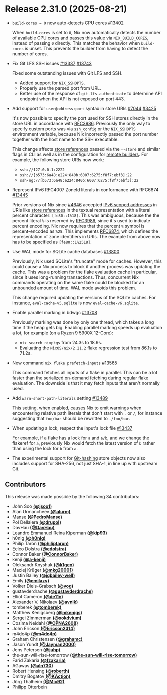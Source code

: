 # Release 2.31.0 (2025-08-21)

- `build-cores = 0` now auto-detects CPU cores [#13402](https://github.com/NixOS/nix/pull/13402)

  When `build-cores` is set to `0`, Nix now automatically detects the number of available CPU cores and passes this value via `NIX_BUILD_CORES`, instead of passing `0` directly. This matches the behavior when `build-cores` is unset. This prevents the builder from having to detect the number of cores.

- Fix Git LFS SSH issues [#13337](https://github.com/NixOS/nix/issues/13337) [#13743](https://github.com/NixOS/nix/pull/13743)

  Fixed some outstanding issues with Git LFS and SSH.

  * Added support for `NIX_SSHOPTS`.
  * Properly use the parsed port from URL.
  * Better use of the response of `git-lfs-authenticate` to determine API endpoint when the API is not exposed on port 443.

- Add support for `user@address:port` syntax in store URIs [#7044](https://github.com/NixOS/nix/issues/7044) [#3425](https://github.com/NixOS/nix/pull/3425)

  It's now possible to specify the port used for SSH stores directly in the store URL in accordance with [RFC3986](https://datatracker.ietf.org/doc/html/rfc3986). Previously the only way to specify custom ports was via `ssh_config` or the `NIX_SSHOPTS` environment variable, because Nix incorrectly passed the port number together with the host name to the SSH executable.

  This change affects [store references](@docroot@/store/types/index.md#store-url-format) passed via the `--store` and similar flags in CLI as well as in the configuration for [remote builders](@docroot@/command-ref/conf-file.md#conf-builders). For example, the following store URIs now work:

  - `ssh://127.0.0.1:2222`
  - `ssh://[b573:6a48:e224:840b:6007:6275:f8f7:ebf3]:22`
  - `ssh-ng://[b573:6a48:e224:840b:6007:6275:f8f7:ebf3]:22`

- Represent IPv6 RFC4007 ZoneId literals in conformance with RFC6874 [#13445](https://github.com/NixOS/nix/pull/13445)

  Prior versions of Nix since [#4646](https://github.com/NixOS/nix/pull/4646) accepted [IPv6 scoped addresses](https://datatracker.ietf.org/doc/html/rfc4007) in URIs like [store references](@docroot@/store/types/index.md#store-url-format) in the textual representation with a literal percent character: `[fe80::1%18]`. This was ambiguous, because the the percent literal `%` is reserved by [RFC3986](https://datatracker.ietf.org/doc/html/rfc3986), since it's used to indicate percent encoding. Nix now requires that the percent `%` symbol is percent-encoded as `%25`. This implements [RFC6874](https://datatracker.ietf.org/doc/html/rfc6874), which defines the representation of zone identifiers in URIs. The example from above now has to be specified as `[fe80::1%2518]`.

- Use WAL mode for SQLite cache databases [#13800](https://github.com/NixOS/nix/pull/13800)

  Previously, Nix used SQLite's "truncate" mode for caches. However, this could cause a Nix process to block if another process was updating the cache. This was a problem for the flake evaluation cache in particular, since it uses long-running transactions. Thus, concurrent Nix commands operating on the same flake could be blocked for an unbounded amount of time. WAL mode avoids this problem.

  This change required updating the versions of the SQLite caches. For instance, `eval-cache-v5.sqlite` is now `eval-cache-v6.sqlite`.

- Enable parallel marking in bdwgc [#13708](https://github.com/NixOS/nix/pull/13708)

  Previously marking was done by only one thread, which takes a long time if the heap gets big. Enabling parallel marking speeds up evaluation a lot, for example (on a Ryzen 9 5900X 12-Core):

  * `nix search nixpkgs` from 24.3s to 18.9s.
  * Evaluating the `NixOS/nix/2.21.2` flake regression test from 86.1s to 71.2s.

- New command `nix flake prefetch-inputs` [#13565](https://github.com/NixOS/nix/pull/13565)

  This command fetches all inputs of a flake in parallel. This can be a lot faster than the serialized on-demand fetching during regular flake evaluation. The downside is that it may fetch inputs that aren't normally used.

- Add `warn-short-path-literals` setting [#13489](https://github.com/NixOS/nix/pull/13489)

  This setting, when enabled, causes Nix to emit warnings when encountering relative path literals that don't start with `.` or `/`, for instance suggesting that `foo/bar` should be rewritten to `./foo/bar`.

- When updating a lock, respect the input's lock file [#13437](https://github.com/NixOS/nix/pull/13437)

  For example, if a flake has a lock for `a` and `a/b`, and we change the flakeref for `a`, previously Nix would fetch the latest version of `b` rather than using the lock for `b` from `a`.

- The experimental support for [Git-hashing](@docroot@/development/experimental-features.md#xp-feature-git-hashing) store objects now also includes support for SHA-256, not just SHA-1, in line up with upstream Git.

## Contributors

This release was made possible by the following 34 contributors:

- John Soo [**(@jsoo1)**](https://github.com/jsoo1)
- Alan Urmancheev [**(@alurm)**](https://github.com/alurm)
- Manse [**(@PedroManse)**](https://github.com/PedroManse)
- Pol Dellaiera [**(@drupol)**](https://github.com/drupol)
- DavHau [**(@DavHau)**](https://github.com/DavHau)
- Leandro Emmanuel Reina Kiperman [**(@kip93)**](https://github.com/kip93)
- h0nIg [**(@h0nIg)**](https://github.com/h0nIg)
- Philip Taron [**(@philiptaron)**](https://github.com/philiptaron)
- Eelco Dolstra [**(@edolstra)**](https://github.com/edolstra)
- Connor Baker [**(@ConnorBaker)**](https://github.com/ConnorBaker)
- kenji [**(@a-kenji)**](https://github.com/a-kenji)
- Oleksandr Knyshuk [**(@k1gen)**](https://github.com/k1gen)
- Maciej Krüger [**(@mkg20001)**](https://github.com/mkg20001)
- Justin Bailey [**(@jgbailey-well)**](https://github.com/jgbailey-well)
- Emily [**(@emilazy)**](https://github.com/emilazy)
- Volker Diels-Grabsch [**(@vog)**](https://github.com/vog)
- gustavderdrache [**(@gustavderdrache)**](https://github.com/gustavderdrache)
- Elliot Cameron [**(@de11n)**](https://github.com/de11n)
- Alexander V. Nikolaev [**(@avnik)**](https://github.com/avnik)
- tomberek [**(@tomberek)**](https://github.com/tomberek)
- Matthew Kenigsberg [**(@mkenigs)**](https://github.com/mkenigs)
- Sergei Zimmerman [**(@xokdvium)**](https://github.com/xokdvium)
- Cosima Neidahl [**(@OPNA2608)**](https://github.com/OPNA2608)
- John Ericson [**(@Ericson2314)**](https://github.com/Ericson2314)
- m4dc4p [**(@m4dc4p)**](https://github.com/m4dc4p)
- Graham Christensen [**(@grahamc)**](https://github.com/grahamc)
- Jason Yundt [**(@Jayman2000)**](https://github.com/Jayman2000)
- Jens Petersen [**(@juhp)**](https://github.com/juhp)
- the-sun-will-rise-tomorrow [**(@the-sun-will-rise-tomorrow)**](https://github.com/the-sun-will-rise-tomorrow)
- Farid Zakaria [**(@fzakaria)**](https://github.com/fzakaria)
- AGawas [**(@aln730)**](https://github.com/aln730)
- Robert Hensing [**(@roberth)**](https://github.com/roberth)
- Dmitry Bogatov [**(@KAction)**](https://github.com/KAction)
- Jörg Thalheim [**(@Mic92)**](https://github.com/Mic92)
- Philipp Otterbein
